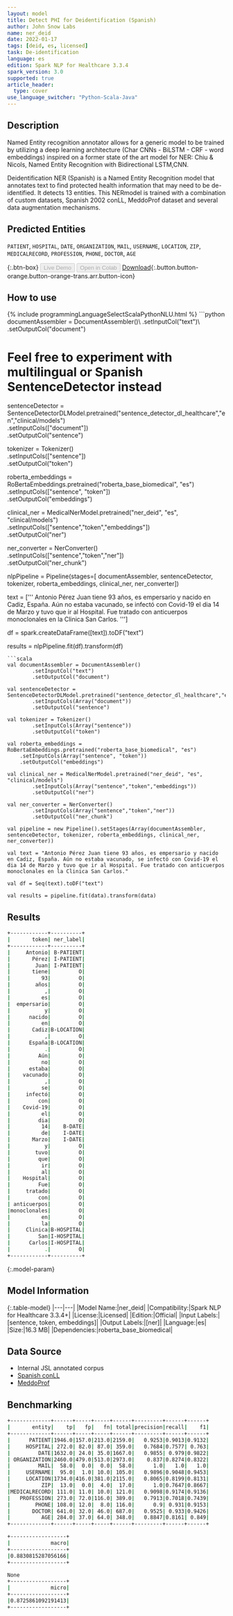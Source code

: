 ```yaml
---
layout: model
title: Detect PHI for Deidentification (Spanish)
author: John Snow Labs
name: ner_deid
date: 2022-01-17
tags: [deid, es, licensed]
task: De-identification
language: es
edition: Spark NLP for Healthcare 3.3.4
spark_version: 3.0
supported: true
article_header:
  type: cover
use_language_switcher: "Python-Scala-Java"
---
```


## Description

Named Entity recognition annotator allows for a generic model to be trained by utilizing a deep learning architecture (Char CNNs - BiLSTM - CRF - word embeddings) inspired on a former state of the art model for NER: Chiu & Nicols, Named Entity Recognition with Bidirectional LSTM,CNN. 

Deidentification NER (Spanish) is a Named Entity Recognition model that annotates text to find protected health information that may need to be de-identified. It detects 13 entities. This NERmodel is trained with a combination of custom datasets, Spanish 2002 conLL, MeddoProf dataset and several data augmentation mechanisms.

## Predicted Entities

`PATIENT`, `HOSPITAL`, `DATE`, `ORGANIZATION`, `MAIL`, `USERNAME`, `LOCATION`, `ZIP`, `MEDICALRECORD`, `PROFESSION`, `PHONE`, `DOCTOR`, `AGE`

{:.btn-box}
<button class="button button-orange" disabled>Live Demo</button>
<button class="button button-orange" disabled>Open in Colab</button>
[Download](https://s3.amazonaws.com/auxdata.johnsnowlabs.com/clinical/models/ner_deid_es_3.3.4_3.0_1642421138092.zip){:.button.button-orange.button-orange-trans.arr.button-icon}

## How to use



<div class="tabs-box" markdown="1">
{% include programmingLanguageSelectScalaPythonNLU.html %}
```python
documentAssembler = DocumentAssembler()\
        .setInputCol("text")\
        .setOutputCol("document")

# Feel free to experiment with multilingual or Spanish SentenceDetector instead
sentenceDetector = SentenceDetectorDLModel.pretrained("sentence_detector_dl_healthcare","en","clinical/models")\
        .setInputCols(["document"])\
        .setOutputCol("sentence")

tokenizer = Tokenizer()\
        .setInputCols(["sentence"])\
        .setOutputCol("token")

roberta_embeddings = RoBertaEmbeddings.pretrained("roberta_base_biomedical", "es")\
    .setInputCols(["sentence", "token"])\
    .setOutputCol("embeddings")

clinical_ner = MedicalNerModel.pretrained("ner_deid", "es", "clinical/models")\
        .setInputCols(["sentence","token","embeddings"])\
        .setOutputCol("ner")

ner_converter = NerConverter()\
        .setInputCols(["sentence","token","ner"])\
        .setOutputCol("ner_chunk")

nlpPipeline = Pipeline(stages=[
        documentAssembler,
        sentenceDetector,
        tokenizer,
        roberta_embeddings,
        clinical_ner,
        ner_converter])

text = ['''
Antonio Pérez Juan tiene 93 años, es empersario y nacido en Cadiz, España. Aún no estaba vacunado, se infectó con Covid-19 el dia 14 de Marzo y tuvo que ir al Hospital. Fue tratado con anticuerpos monoclonales en la Clinica San Carlos.
''']

df = spark.createDataFrame([text]).toDF("text")

results = nlpPipeline.fit(df).transform(df)
```
```scala
val documentAssembler = DocumentAssembler()
        .setInputCol("text")
        .setOutputCol("document")

val sentenceDetector = SentenceDetectorDLModel.pretrained("sentence_detector_dl_healthcare","en","clinical/models")
        .setInputCols(Array("document"))
        .setOutputCol("sentence")

val tokenizer = Tokenizer()
        .setInputCols(Array("sentence"))
        .setOutputCol("token")

val roberta_embeddings = RoBertaEmbeddings.pretrained("roberta_base_biomedical", "es")
    .setInputCols(Array("sentence", "token"))
    .setOutputCol("embeddings")

val clinical_ner = MedicalNerModel.pretrained("ner_deid", "es", "clinical/models")
        .setInputCols(Array("sentence","token","embeddings"))
        .setOutputCol("ner")

val ner_converter = NerConverter()
        .setInputCols(Array("sentence","token","ner"))
        .setOutputCol("ner_chunk")

val pipeline = new Pipeline().setStages(Array(documentAssembler, sentenceDetector, tokenizer, roberta_embeddings, clinical_ner, ner_converter))

val text = "Antonio Pérez Juan tiene 93 años, es empersario y nacido en Cadiz, España. Aún no estaba vacunado, se infectó con Covid-19 el dia 14 de Marzo y tuvo que ir al Hospital. Fue tratado con anticuerpos monoclonales en la Clinica San Carlos."

val df = Seq(text).toDF("text")

val results = pipeline.fit(data).transform(data)

```
</div>

## Results

```bash
+------------+----------+
|       token| ner_label|
+------------+----------+
|     Antonio| B-PATIENT|
|       Pérez| I-PATIENT|
|        Juan| I-PATIENT|
|       tiene|         O|
|          93|         O|
|        años|         O|
|           ,|         O|
|          es|         O|
|  empersario|         O|
|           y|         O|
|      nacido|         O|
|          en|         O|
|       Cadiz|B-LOCATION|
|           ,|         O|
|      España|B-LOCATION|
|           .|         O|
|         Aún|         O|
|          no|         O|
|      estaba|         O|
|    vacunado|         O|
|           ,|         O|
|          se|         O|
|     infectó|         O|
|         con|         O|
|    Covid-19|         O|
|          el|         O|
|         dia|         O|
|          14|    B-DATE|
|          de|    I-DATE|
|       Marzo|    I-DATE|
|           y|         O|
|        tuvo|         O|
|         que|         O|
|          ir|         O|
|          al|         O|
|    Hospital|         O|
|         Fue|         O|
|     tratado|         O|
|         con|         O|
| anticuerpos|         O|
|monoclonales|         O|
|          en|         O|
|          la|         O|
|     Clinica|B-HOSPITAL|
|         San|I-HOSPITAL|
|      Carlos|I-HOSPITAL|
|           .|         O|
+------------+----------+
```

{:.model-param}
## Model Information

{:.table-model}
|---|---|
|Model Name:|ner_deid|
|Compatibility:|Spark NLP for Healthcare 3.3.4+|
|License:|Licensed|
|Edition:|Official|
|Input Labels:|[sentence, token, embeddings]|
|Output Labels:|[ner]|
|Language:|es|
|Size:|16.3 MB|
|Dependencies:|roberta_base_biomedical|

## Data Source

- Internal JSL annotated corpus
- [Spanish conLL](https://www.clips.uantwerpen.be/conll2002/ner/data/)
- [MeddoProf](https://temu.bsc.es/meddoprof/data/)

## Benchmarking

```bash
+-------------+------+-----+-----+------+---------+------+------+
|       entity|    tp|   fp|   fn| total|precision|recall|    f1|
+-------------+------+-----+-----+------+---------+------+------+
|      PATIENT|1946.0|157.0|213.0|2159.0|   0.9253|0.9013|0.9132|
|     HOSPITAL| 272.0| 82.0| 87.0| 359.0|   0.7684|0.7577| 0.763|
|         DATE|1632.0| 24.0| 35.0|1667.0|   0.9855| 0.979|0.9822|
| ORGANIZATION|2460.0|479.0|513.0|2973.0|    0.837|0.8274|0.8322|
|         MAIL|  58.0|  0.0|  0.0|  58.0|      1.0|   1.0|   1.0|
|     USERNAME|  95.0|  1.0| 10.0| 105.0|   0.9896|0.9048|0.9453|
|     LOCATION|1734.0|416.0|381.0|2115.0|   0.8065|0.8199|0.8131|
|          ZIP|  13.0|  0.0|  4.0|  17.0|      1.0|0.7647|0.8667|
|MEDICALRECORD| 111.0| 11.0| 10.0| 121.0|   0.9098|0.9174|0.9136|
|   PROFESSION| 273.0| 72.0|116.0| 389.0|   0.7913|0.7018|0.7439|
|        PHONE| 108.0| 12.0|  8.0| 116.0|      0.9| 0.931|0.9153|
|       DOCTOR| 641.0| 32.0| 46.0| 687.0|   0.9525| 0.933|0.9426|
|          AGE| 284.0| 37.0| 64.0| 348.0|   0.8847|0.8161| 0.849|
+-------------+------+-----+-----+------+---------+------+------+

+------------------+
|             macro|
+------------------+
|0.8830815287056166|
+------------------+

None
+------------------+
|             micro|
+------------------+
|0.8725861092191413|
+------------------+

```